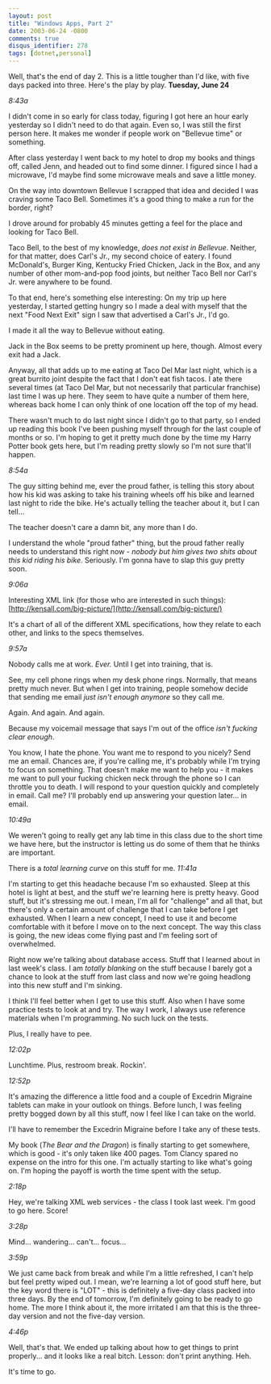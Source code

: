 ```yaml
---
layout: post
title: "Windows Apps, Part 2"
date: 2003-06-24 -0800
comments: true
disqus_identifier: 278
tags: [dotnet,personal]
---
```

<!--markdownlint-disable MD036 -->
Well, that's the end of day 2. This is a little tougher than I'd like,
with five days packed into three. Here's the play by play.
 **Tuesday, June 24**

 *8:43a*

 I didn't come in so early for class today, figuring I got here an hour
early yesterday so I didn't need to do that again. Even so, I was still
the first person here. It makes me wonder if people work on "Bellevue
time" or something.

 After class yesterday I went back to my hotel to drop my books and
things off, called Jenn, and headed out to find some dinner. I figured
since I had a microwave, I'd maybe find some microwave meals and save a
little money.

 On the way into downtown Bellevue I scrapped that idea and decided I
was craving some Taco Bell. Sometimes it's a good thing to make a run
for the border, right?

 I drove around for probably 45 minutes getting a feel for the place and
looking for Taco Bell.

 Taco Bell, to the best of my knowledge, *does not exist in Bellevue*.
Neither, for that matter, does Carl's Jr., my second choice of eatery. I
found McDonald's, Burger King, Kentucky Fried Chicken, Jack in the Box,
and any number of other mom-and-pop food joints, but neither Taco Bell
nor Carl's Jr. were anywhere to be found.

 To that end, here's something else interesting: On my trip up here
yesterday, I started getting hungry so I made a deal with myself that
the next "Food Next Exit" sign I saw that advertised a Carl's Jr., I'd
go.

 I made it all the way to Bellevue without eating.

 Jack in the Box seems to be pretty prominent up here, though. Almost
every exit had a Jack.

 Anyway, all that adds up to me eating at Taco Del Mar last night, which
is a great burrito joint despite the fact that I don't eat fish tacos. I
ate there several times (at Taco Del Mar, but not necessarily that
particular franchise) last time I was up here. They seem to have quite a
number of them here, whereas back home I can only think of one location
off the top of my head.

 There wasn't much to do last night since I didn't go to that party, so
I ended up reading this book I've been pushing myself through for the
last couple of months or so. I'm hoping to get it pretty much done by
the time my Harry Potter book gets here, but I'm reading pretty slowly
so I'm not sure that'll happen.

 *8:54a*

 The guy sitting behind me, ever the proud father, is telling this story
about how his kid was asking to take his training wheels off his bike
and learned last night to ride the bike. He's actually telling the
teacher about it, but I can tell...

 The teacher doesn't care a damn bit, any more than I do.

 I understand the whole "proud father" thing, but the proud father
really needs to understand this right now - *nobody but him gives two
shits about this kid riding his bike*. Seriously. I'm gonna have to slap
this guy pretty soon.

 *9:06a*

 Interesting XML link (for those who are interested in such things):
[http://kensall.com/big-picture/](http://kensall.com/big-picture/)

 It's a chart of all of the different XML specifications, how they
relate to each other, and links to the specs themselves.

 *9:57a*

 Nobody calls me at work. *Ever.* Until I get into training, that is.

 See, my cell phone rings when my desk phone rings. Normally, that means
pretty much never. But when I get into training, people somehow decide
that sending me email *just isn't enough anymore* so they call me.

 Again. And again. And again.

 Because my voicemail message that says I'm out of the office *isn't
fucking clear enough*.

 You know, I hate the phone. You want me to respond to you nicely? Send
me an email. Chances are, if you're calling me, it's probably while I'm
trying to focus on something. That doesn't make me want to help you - it
makes me want to pull your fucking chicken neck through the phone so I
can throttle you to death. I will respond to your question quickly and
completely in email. Call me? I'll probably end up answering your
question later... in email.

 *10:49a*

 We weren't going to really get any lab time in this class due to the
short time we have here, but the instructor is letting us do some of
them that he thinks are important.

 There is a *total learning curve* on this stuff for me.
 *11:41a*

 I'm starting to get
 this headache because I'm so exhausted. Sleep at this hotel is light at
best, and the stuff we're learning here is pretty heavy. Good stuff, but
it's stressing me out. I mean, I'm all for "challenge" and all that, but
there's only a certain amount of challenge that I can take before I get
exhausted. When I learn a new concept, I need to use it and become
comfortable with it before I move on to the next concept. The way this
class is going, the new ideas come flying past and I'm feeling sort of
overwhelmed.

 Right now we're talking about database access. Stuff that I learned
about in last week's class. I am *totally blanking* on the stuff because
I barely got a chance to look at the stuff from last class and now we're
going headlong into this new stuff and I'm sinking.

 I think I'll feel better when I get to use this stuff. Also when I have
some practice tests to look at and try. The way I work, I always use
reference materials when I'm programming. No such luck on the tests.

 Plus, I really have to pee.

 *12:02p*

 Lunchtime. Plus, restroom break. Rockin'.

 *12:52p*

 It's amazing the difference a little food and a couple of Excedrin
Migraine tablets can make in your outlook on things. Before lunch, I was
feeling pretty bogged down by all this stuff, now I feel like I can take
on the world.

 I'll have to remember the Excedrin Migraine before I take any of these
tests.

 My book (*The Bear and the Dragon*) is finally starting to get
somewhere, which is good - it's only taken like 400 pages. Tom Clancy
spared no expense on the intro for this one. I'm actually starting to
like what's going on. I'm hoping the payoff is worth the time spent with
the setup.

 *2:18p*

 Hey, we're talking XML web services - the class I took last week. I'm
good to go here. Score!

 *3:28p*

 Mind... wandering... can't... focus...

 *3:59p*

 We just came back from break and while I'm a little refreshed, I can't
help but feel pretty wiped out. I mean, we're learning a lot of good
stuff here, but the key word there is "LOT" - this is definitely a
five-day class packed into three days. By the end of tomorrow, I'm
definitely going to be ready to go home. The more I think about it, the
more irritated I am that this is the three-day version and not the
five-day version.

 *4:46p*

 Well, that's that. We ended up talking about how to get things to print
properly... and it looks like a real bitch. Lesson: don't print
anything. Heh.

 It's time to go.

